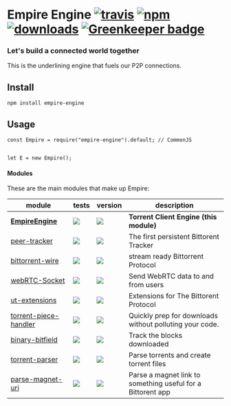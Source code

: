 # Empire Engine [![travis][travis-image]][travis-url] [![npm][npm-image]][npm-url]  [![downloads][downloads-image]][downloads-url] [![Greenkeeper badge](https://badges.greenkeeper.io/CraigglesO/EmpireEngine.svg)](https://greenkeeper.io/)

[travis-image]: https://travis-ci.org/CraigglesO/EmpireEngine.svg?branch=master
[travis-url]: https://travis-ci.org/CraigglesO/EmpireEngine
[npm-image]: https://img.shields.io/npm/v/empire-engine.svg
[npm-url]: https://npmjs.org/package/empire-engine
[downloads-image]: https://img.shields.io/npm/dm/empire-engine.svg
[downloads-url]: https://npmjs.org/package/empire-engine

### Let's build a connected world together

This is the underlining engine that fuels our P2P connections.

## Install

```
npm install empire-engine
```

## Usage
```
const Empire = require("empire-engine").default; // CommonJS


let E = new Empire();

```




#### Modules

These are the main modules that make up Empire:

| module | tests | version | description |
|---|---|---|---|
| **[EmpireEngine][EmpireEngine]** | [![][EmpireEngine-ti]][EmpireEngine-tu] | [![][empireengine-ni]][empireengine-nu] | **Torrent Client Engine (this module)**
| [peer-tracker][peer-tracker] | [![][peer-tracker-ti]][peer-tracker-tu] | [![][peer-tracker-ni]][peer-tracker-nu] | The first persistent Bittorent Tracker
| [bittorrent-wire][bittorrent-wire] | [![][bittorrent-wire-ti]][bittorrent-wire-tu] | [![][bittorrent-wire-ni]][bittorrent-wire-nu] | stream ready Bittorrent Protocol
| [webRTC-Socket][webRTC-Socket] | [![][webRTC-Socket-ti]][webRTC-Socket-tu] | [![][webRTC-Socket-ni]][webRTC-Socket-nu] | Send WebRTC data to and from users
| [ut-extensions][ut-extensions] | [![][ut-extensions-ti]][ut-extensions-tu] | [![][ut-extensions-ni]][ut-extensions-nu] | Extensions for The Bittorent Protocol
| [torrent-piece-handler][torrent-piece-handler] | [![][torrent-piece-handler-ti]][torrent-piece-handler-tu] | [![][torrent-piece-handler-ni]][torrent-piece-handler-nu] | Quickly prep for downloads without polluting your code.
| [binary-bitfield][binary-bitfield] | [![][binary-bitfield-ti]][binary-bitfield-tu] | [![][binary-bitfield-ni]][binary-bitfield-nu] | Track the blocks downloaded
| [torrent-parser][torrent-parser] | [![][torrent-parser-ti]][torrent-parser-tu] | [![][torrent-parser-ni]][torrent-parser-nu] | Parse torrents and create torrent files
| [parse-magnet-uri][parse-magnet-uri] | [![][parse-magnet-uri-ti]][parse-magnet-uri-tu] | [![][parse-magnet-uri-ni]][parse-magnet-uri-nu] | Parse a magnet link to something useful for a Bittorent app

[EmpireEngine]:    https://github.com/CraigglesO/EmpireEngine
[EmpireEngine-ti]: https://img.shields.io/travis/CraigglesO/EmpireEngine/master.svg
[EmpireEngine-tu]: https://travis-ci.org/CraigglesO/EmpireEngine
[empireengine-ni]: https://img.shields.io/npm/v/empireengine.svg
[empireengine-nu]: https://www.npmjs.com/package/empireengine

[peer-tracker]:    https://github.com/CraigglesO/peer-tracker
[peer-tracker-ti]: https://travis-ci.org/CraigglesO/peer-tracker.svg?branch=master
[peer-tracker-tu]: https://travis-ci.org/CraigglesO/peer-tracker
[peer-tracker-ni]: https://img.shields.io/npm/v/peer-tracker.svg
[peer-tracker-nu]: https://npmjs.org/package/peer-tracker

[bittorrent-wire]:    https://github.com/CraigglesO/bittorrent-wire
[bittorrent-wire-ti]: https://travis-ci.org/CraigglesO/bittorrent-wire.svg?branch=master
[bittorrent-wire-tu]: https://travis-ci.org/CraigglesO/bittorrent-wire
[bittorrent-wire-ni]: https://img.shields.io/npm/v/bittorrent-wire.svg
[bittorrent-wire-nu]: https://npmjs.org/package/bittorrent-wire

[webRTC-Socket]:    https://github.com/CraigglesO/webRTC-Socket
[webRTC-Socket-ti]: https://travis-ci.org/CraigglesO/webRTC-Socket.svg?branch=master
[webRTC-Socket-tu]: https://travis-ci.org/CraigglesO/webRTC-Socket
[webRTC-Socket-ni]: https://img.shields.io/npm/v/webrtc-socket.svg
[webRTC-Socket-nu]: https://npmjs.org/package/webrtc-socket

[ut-extensions]:    https://github.com/CraigglesO/ut-extensions
[ut-extensions-ti]: https://travis-ci.org/CraigglesO/ut-extensions.svg?branch=master
[ut-extensions-tu]: https://travis-ci.org/CraigglesO/ut-extensions
[ut-extensions-ni]: https://img.shields.io/npm/v/ut-extensions.svg
[ut-extensions-nu]: https://npmjs.org/package/ut-extensions

[torrent-piece-handler]:    https://github.com/CraigglesO/torrent-piece-handler
[torrent-piece-handler-ti]: https://travis-ci.org/CraigglesO/torrent-piece-handler.svg?branch=master
[torrent-piece-handler-tu]: https://travis-ci.org/CraigglesO/torrent-piece-handler
[torrent-piece-handler-ni]: https://img.shields.io/npm/v/torrent-piece-handler.svg
[torrent-piece-handler-nu]: https://npmjs.org/package/torrent-piece-handler

[binary-bitfield]:    https://github.com/CraigglesO/binary-bitfield
[binary-bitfield-ti]: https://travis-ci.org/CraigglesO/binary-bitfield.svg?branch=master
[binary-bitfield-tu]: https://travis-ci.org/CraigglesO/binary-bitfield
[binary-bitfield-ni]: https://img.shields.io/npm/v/binary-bitfield.svg
[binary-bitfield-nu]: https://npmjs.org/package/binary-bitfield

[torrent-parser]:    https://github.com/CraigglesO/torrent-parser
[torrent-parser-ti]: https://travis-ci.org/CraigglesO/torrent-parser.svg?branch=master
[torrent-parser-tu]: https://travis-ci.org/CraigglesO/torrent-parser
[torrent-parser-ni]: https://img.shields.io/npm/v/torrent-parser.svg
[torrent-parser-nu]: https://npmjs.org/package/torrent-parser

[parse-magnet-uri]:    https://github.com/CraigglesO/parse-magnet-uri
[parse-magnet-uri-ti]: https://travis-ci.org/CraigglesO/parse-magnet-uri.svg?branch=master
[parse-magnet-uri-tu]: https://travis-ci.org/CraigglesO/parse-magnet-uri
[parse-magnet-uri-ni]: https://img.shields.io/npm/v/parse-magnet-uri.svg
[parse-magnet-uri-nu]: https://npmjs.org/package/parse-magnet-uri
